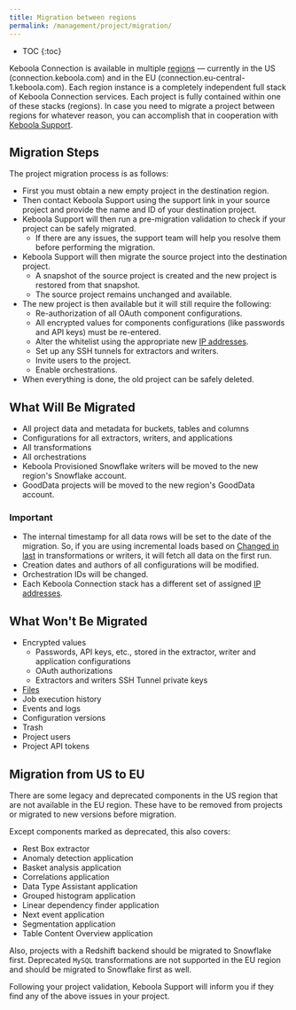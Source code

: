 ```yaml
---
title: Migration between regions
permalink: /management/project/migration/
---
```


* TOC
{:toc}

Keboola Connection is available in multiple [regions](https://developers.keboola.com/overview/api/#regions-and-endpoints) — 
currently in the US (connection.keboola.com) and in the EU (connection.eu-central-1.keboola.com). Each region instance is a 
completely independent full stack of Keboola Connection services.
Each project is fully contained within one of these stacks (regions). In case you need to migrate a project between 
regions for whatever reason, you can accomplish that in cooperation with [Keboola Support](/management/support/).

## Migration Steps

The project migration process is as follows:

- First you must obtain a new empty project in the destination region.
- Then contact Keboola Support using the support link in your source project and provide the name and ID of your 
destination project.
- Keboola Support will then run a pre-migration validation to check if your project can be safely migrated.
  - If there are any issues, the support team will help you resolve them before performing the migration.
- Keboola Support will then migrate the source project into the destination project.
  - A snapshot of the source project is created and the new project is restored from that snapshot.
  - The source project remains unchanged and available.
- The new project is then available but it will still require the following:
  - Re-authorization of all OAuth component configurations.
  - All encrypted values for components configurations (like passwords and API keys) must be re-entered.
  - Alter the whitelist using the appropriate new [IP addresses](/components/ip-addresses/).
  - Set up any SSH tunnels for extractors and writers.
  - Invite users to the project.
  - Enable orchestrations.
- When everything is done, the old project can be safely deleted.

## What Will Be Migrated

- All project data and metadata for buckets, tables and columns
- Configurations for all extractors, writers, and applications
- All transformations
- All orchestrations
- Keboola Provisioned Snowflake writers will be moved to the new region's Snowflake account.
- GoodData projects will be moved to the new region's GoodData account.

### Important

- The internal timestamp for all data rows will be set to the date of the migration. So, if you are using incremental loads 
based on [Changed in last](/transformations/mappings/#input-mapping) in 
transformations or writers, it will fetch all data on the first run.
- Creation dates and authors of all configurations will be modified.
- Orchestration IDs will be changed.
- Each Keboola Connection stack has a different set of assigned [IP addresses](/components/ip-addresses/).

## What Won't Be Migrated

- Encrypted values
  - Passwords, API keys, etc., stored in the extractor, writer and application configurations
  - OAuth authorizations
  - Extractors and writers SSH Tunnel private keys
- [Files](/storage/file-uploads/)
- Job execution history
- Events and logs
- Configuration versions
- Trash
- Project users
- Project API tokens

## Migration from US to EU

There are some legacy and deprecated components in the US region that are not available in the EU region. 
These have to be removed from projects or migrated to new versions before migration. 

Except components marked as deprecated, this also covers:
- Rest Box extractor
- Anomaly detection application
- Basket analysis application
- Correlations application
- Data Type Assistant application
- Grouped histogram application
- Linear dependency finder application
- Next event application
- Segmentation application
- Table Content Overview application

Also, projects with a Redshift backend should be migrated to Snowflake first.
Deprecated `MySQL` transformations are not supported in the EU region and should be migrated to Snowflake first as well.

Following your project validation, Keboola Support will inform you if they find any of the above issues in your 
project.
